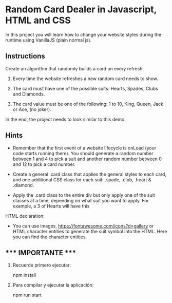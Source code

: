 # Random Card Dealer in Javascript, HTML and CSS

In this project you will learn how to change your website styles during the runtime using VanillaJS (plain normal js).

## Instructions

Create an algorithm that randomly builds a card on every refresh:

1. Every time the website refreshes a new random card needs to show.

2. The card must have one of the possible suits: Hearts, Spades, Clubs and Diamonds.

3. The card value must be one of the following: 1 to 10, King, Queen, Jack or Ace, (no joker).

In the end, the project needs to look similar to this demo.

## Hints

* Remember that the first event of a website lifecycle is onLoad (your code starts running there). You should generate a random number between 1 and 4 to pick a suit and another random number between 0 and 12 to pick a card number.

* Create a general .card class that applies the general styles to each card, and one additional CSS class for each suit: .spade, .club, .heart & .diamond.

* Apply the .card class to the entire div but only apply one of the suit classes at a time, depending on what suit you want to apply. For example, a 3 of Hearts will have this 

HTML declaration:
<div class='card heart'></div>

* You can use images, https://fontawesome.com/icons?d=gallery or HTML character entities to generate the suit symbol into the HTML. Here you can find the character entities.



## *** IMPORTANTE ***

1. Recuerde primero ejecutar:

   npm install
  
2. Para compilar y ejecutar la aplicación:

   npm run start
